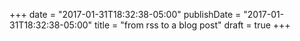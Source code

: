 +++
date = "2017-01-31T18:32:38-05:00"
publishDate = "2017-01-31T18:32:38-05:00"
title = "from rss to a blog post"
draft = true
+++

